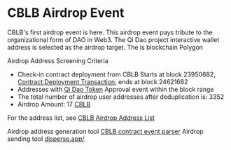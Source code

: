 # CBLB Airdrop Event

CBLB's first airdrop event is here. This airdrop event pays tribute to the organizational form of DAO in Web3. The Qi Dao project interactive wallet address is selected as the airdrop target. The is blockchain Polygon

Airdrop Address Screening Criteria

- Check-in contract deployment from CBLB
  Starts at block 23950682, [Contract Deployment Transaction](https://polygonscan.com/tx/0xdda6622ac2cea5cc3e7ac5e21526487c35e51724660949364595f4f0797cf794), ends at block 24621682
- Addresses with [Qi Dao Token](https://polygonscan.com/token/0x580a84c73811e1839f75d86d75d88cca0c241ff4) Approval event within the block range
- The total number of airdrop user addresses after deduplication is: 3352
- Airdrop Amount: 17 [CBLB](https://polygonscan.com/token/0x7a45922F95C845Ff9bE01112AfCF207968a9cA0B)

For the address list, see [CBLB Airdrop Address List](https://github.com/cblb-app/cblb-articles/blob/master/2022/CBLB-airdrop-wallet-list.csv)

Airdrop address generation tool [CBLB contract event parser](https://github.com/cblb-app/cblb-event-parse-website)
Airdrop sending tool [disperse.app/](https://disperse.app/)
